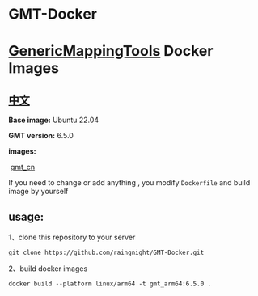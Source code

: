 # GMT-Docker
# [GenericMappingTools](https://github.com/GenericMappingTools/gmt.git) Docker Images

## [中文](README.md)

**Base image:** Ubuntu 22.04

**GMT version:** 6.5.0

**images:** 

​	[gmt_cn](https://hub.docker.com/r/fangmr999/gmt_cn)	

If you need to change or add anything , you modify  `Dockerfile` and build image by yourself 

## usage:

1、clone this repository to your server

```shell
git clone https://github.com/raingnight/GMT-Docker.git
```

2、build docker images

```
docker build --platform linux/arm64 -t gmt_arm64:6.5.0 .
```



